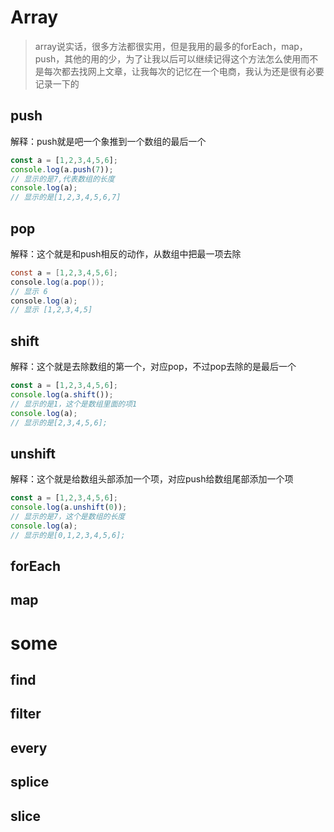 # Array

> array说实话，很多方法都很实用，但是我用的最多的forEach，map，push，其他的用的少，为了让我以后可以继续记得这个方法怎么使用而不是每次都去找网上文章，让我每次的记忆在一个电商，我认为还是很有必要记录一下的


## push

解释：push就是吧一个象推到一个数组的最后一个

```javascript
const a = [1,2,3,4,5,6];
console.log(a.push(7));
// 显示的是7,代表数组的长度
console.log(a);
// 显示的是[1,2,3,4,5,6,7]
```

## pop

解释：这个就是和push相反的动作，从数组中把最一项去除

```java
const a = [1,2,3,4,5,6];
console.log(a.pop());
// 显示 6
console.log(a);
// 显示 [1,2,3,4,5]
```

## shift

解释：这个就是去除数组的第一个，对应pop，不过pop去除的是最后一个

```javascript
const a = [1,2,3,4,5,6];
console.log(a.shift());
// 显示的是1，这个是数组里面的项1
console.log(a);
// 显示的是[2,3,4,5,6];

```

## unshift

解释：这个就是给数组头部添加一个项，对应push给数组尾部添加一个项

```javascript
const a = [1,2,3,4,5,6];
console.log(a.unshift(0));
// 显示的是7，这个是数组的长度
console.log(a);
// 显示的是[0,1,2,3,4,5,6];
```

## forEach

## map

# some

## find

## filter

## every

## splice

## slice
